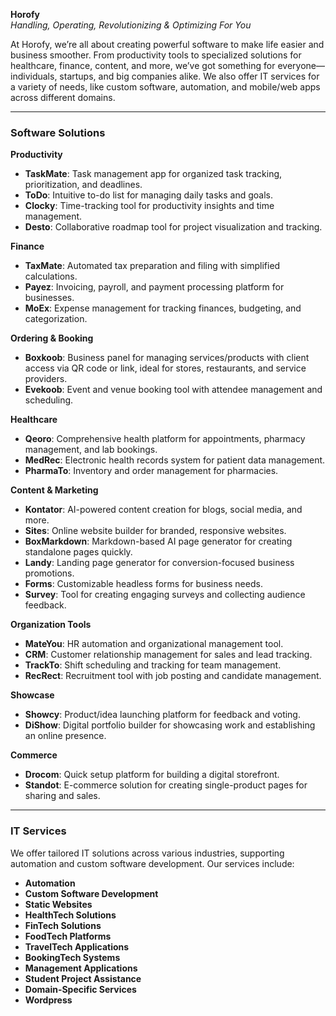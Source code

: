 **Horofy**  
*Handling, Operating, Revolutionizing & Optimizing For You*  

At Horofy, we’re all about creating powerful software to make life easier and business smoother. From productivity tools to specialized solutions for healthcare, finance, content, and more, we’ve got something for everyone—individuals, startups, and big companies alike. We also offer IT services for a variety of needs, like custom software, automation, and mobile/web apps across different domains.

---

### **Software Solutions**

**Productivity**  
- **TaskMate**: Task management app for organized task tracking, prioritization, and deadlines.  
- **ToDo**: Intuitive to-do list for managing daily tasks and goals.  
- **Clocky**: Time-tracking tool for productivity insights and time management.  
- **Desto**: Collaborative roadmap tool for project visualization and tracking.  

**Finance**  
- **TaxMate**: Automated tax preparation and filing with simplified calculations.  
- **Payez**: Invoicing, payroll, and payment processing platform for businesses.  
- **MoEx**: Expense management for tracking finances, budgeting, and categorization.  

**Ordering & Booking**  
- **Boxkoob**: Business panel for managing services/products with client access via QR code or link, ideal for stores, restaurants, and service providers.  
- **Evekoob**: Event and venue booking tool with attendee management and scheduling.  

**Healthcare**  
- **Qeoro**: Comprehensive health platform for appointments, pharmacy management, and lab bookings.  
- **MedRec**: Electronic health records system for patient data management.  
- **PharmaTo**: Inventory and order management for pharmacies.  

**Content & Marketing**  
- **Kontator**: AI-powered content creation for blogs, social media, and more.  
- **Sites**: Online website builder for branded, responsive websites.  
- **BoxMarkdown**: Markdown-based AI page generator for creating standalone pages quickly.  
- **Landy**: Landing page generator for conversion-focused business promotions.  
- **Forms**: Customizable headless forms for business needs.  
- **Survey**: Tool for creating engaging surveys and collecting audience feedback.  

**Organization Tools**  
- **MateYou**: HR automation and organizational management tool.  
- **CRM**: Customer relationship management for sales and lead tracking.  
- **TrackTo**: Shift scheduling and tracking for team management.  
- **RecRect**: Recruitment tool with job posting and candidate management.  

**Showcase**  
- **Showcy**: Product/idea launching platform for feedback and voting.  
- **DiShow**: Digital portfolio builder for showcasing work and establishing an online presence.  

**Commerce**  
- **Drocom**: Quick setup platform for building a digital storefront.  
- **Standot**: E-commerce solution for creating single-product pages for sharing and sales.  

---

### **IT Services**  
We offer tailored IT solutions across various industries, supporting automation and custom software development. Our services include:  
- **Automation**  
- **Custom Software Development**  
- **Static Websites**  
- **HealthTech Solutions**  
- **FinTech Solutions**  
- **FoodTech Platforms**  
- **TravelTech Applications**  
- **BookingTech Systems**
- **Management Applications**  
- **Student Project Assistance**  
- **Domain-Specific Services**
- **Wordpress**
